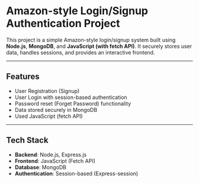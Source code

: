 #  Amazon-style Login/Signup Authentication Project

This project is a simple Amazon-style login/signup system built using **Node.js**, **MongoDB**, and **JavaScript (with fetch API)**. It securely stores user data, handles sessions, and provides an interactive frontend.

---

##  Features

-  User Registration (Signup)
-  User Login with session-based authentication
-  Password reset (Forget Password) functionality
-  Data stored securely in MongoDB
-  Used JavaScript (fetch API)

---

##  Tech Stack

- **Backend**: Node.js, Express.js  
- **Frontend**: JavaScript (Fetch API)  
- **Database**: MongoDB  
- **Authentication**: Session-based (Express-session)  
